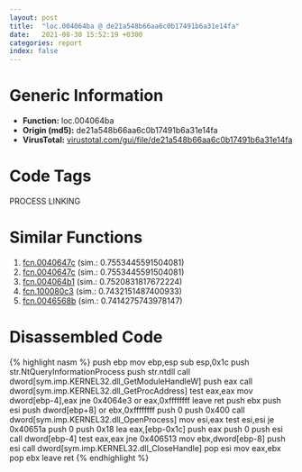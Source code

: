 ```yaml
---
layout: post
title:  "loc.004064ba @ de21a548b66aa6c0b17491b6a31e14fa"
date:   2021-08-30 15:52:19 +0300
categories: report
index: false
---
```


# Generic Information
- **Function:** loc.004064ba
- **Origin (md5):** de21a548b66aa6c0b17491b6a31e14fa
- **VirusTotal:** [virustotal.com/gui/file/de21a548b66aa6c0b17491b6a31e14fa][virustotal_ref]

# Code Tags
<span class="tag" id="PROCESS">PROCESS</span>
<span class="tag" id="LINKING">LINKING</span>


# Similar Functions

1. [fcn.0040647c][similar_1_ref] (sim.: 0.7553445591504081)
2. [fcn.0040647c][similar_2_ref] (sim.: 0.7553445591504081)
3. [fcn.004064b1][similar_3_ref] (sim.: 0.7520831817672224)
4. [fcn.100080c3][similar_4_ref] (sim.: 0.7432151487400933)
5. [fcn.0046568b][similar_5_ref] (sim.: 0.7414275743978147)


# Disassembled Code

{% highlight nasm %}
push ebp
mov ebp,esp
sub esp,0x1c
push str.NtQueryInformationProcess
push str.ntdll
call dword[sym.imp.KERNEL32.dll_GetModuleHandleW]
push eax
call dword[sym.imp.KERNEL32.dll_GetProcAddress]
test eax,eax
mov dword[ebp-4],eax
jne 0x4064e3
or eax,0xffffffff
leave 
ret 
push ebx
push esi
push dword[ebp+8]
or ebx,0xffffffff
push 0
push 0x400
call dword[sym.imp.KERNEL32.dll_OpenProcess]
mov esi,eax
test esi,esi
je 0x40651a
push 0
push 0x18
lea eax,[ebp-0x1c]
push eax
push 0
push esi
call dword[ebp-4]
test eax,eax
jne 0x406513
mov ebx,dword[ebp-8]
push esi
call dword[sym.imp.KERNEL32.dll_CloseHandle]
pop esi
mov eax,ebx
pop ebx
leave 
ret 
{% endhighlight %}


[similar_1_ref]: /report/fcn.0040647c@88e03379526f823ce2de3b236adcaf80
[similar_2_ref]: /report/fcn.0040647c@7e044e51324f9f80f4e97d8f3549c003
[similar_3_ref]: /report/fcn.004064b1@319cf4affa41f752783e62f81908d682
[similar_4_ref]: /report/fcn.100080c3@01917ef1a6330a4695a0deaf2b7bc13a
[similar_5_ref]: /report/fcn.0046568b@d96761eb00d2d97e2b6f5ffffed0b46a
[virustotal_ref]: https://www.virustotal.com/gui/file/de21a548b66aa6c0b17491b6a31e14fa